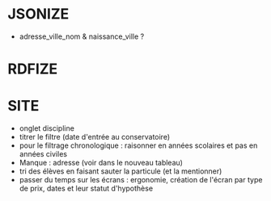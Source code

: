 # JSONIZE

- adresse_ville_nom & naissance_ville ?

# RDFIZE

# SITE

- onglet discipline
- titrer le filtre (date d'entrée au conservatoire)
- pour le filtrage chronologique : raisonner en années scolaires et pas en années civiles
- Manque : adresse (voir dans le nouveau tableau)
- tri des élèves en faisant sauter la particule (et la mentionner)
- passer du temps sur les écrans : ergonomie, création de l'écran par type de prix, dates et leur statut d'hypothèse
